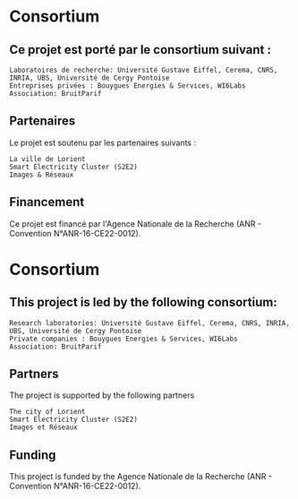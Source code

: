 # Consortium

## Ce projet est porté par le consortium suivant :

    Laboratoires de recherche: Université Gustave Eiffel, Cerema, CNRS, INRIA, UBS, Université de Cergy Pontoise
    Entreprises privées : Bouygues Energies & Services, WI6Labs
    Association: BruitParif

## Partenaires
Le projet est soutenu par les partenaires suivants :

    La ville de Lorient
    Smart Electricity Cluster (S2E2)
    Images & Réseaux

## Financement

Ce projet est financé par l'Agence Nationale de la Recherche (ANR - Convention N°ANR-16-CE22-0012). 

# Consortium

## This project is led by the following consortium:

    Research laboratories: Université Gustave Eiffel, Cerema, CNRS, INRIA, UBS, Université de Cergy Pontoise
    Private companies : Bouygues Energies & Services, WI6Labs
    Association: BruitParif

## Partners
The project is supported by the following partners

    The city of Lorient
    Smart Electricity Cluster (S2E2)
    Images et Réseaux

## Funding

This project is funded by the Agence Nationale de la Recherche (ANR - Convention N°ANR-16-CE22-0012).